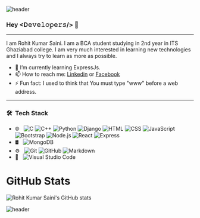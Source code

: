 ![header](https://capsule-render.vercel.app/api?type=wave&color=gradient&height=300&section=header&text=Rohit%20Kumar%20Saini&fontSize=90)
### Hey <D𝚎𝚟𝚎𝚕𝚘𝚙𝚎𝚛𝚜/> 👋
------------------

I am Rohit Kumar Saini. I am a BCA student studying in 2nd year in ITS Ghaziabad college. I am very much interested in learning new technologies and I always try to learn as more as possible.

- 🌱 I’m currently learning ExpressJs.
- 📫 How to reach me: [Linkedin](https://www.linkedin.com/in/rohit-kumar-saini/) or [Facebook](https://www.facebook.com/profile.php?id=100007325041744)
- ⚡ Fun fact: I used to think that You must type "www" before a web address.

------------------

### 🛠 &nbsp;Tech Stack

- 🌐 &nbsp;
  ![C](https://img.shields.io/badge/-C%20Language-333333?style=flat&logo=c)
  ![C++](https://img.shields.io/badge/-C++%20-333333?style=flat&logo=c++)
  ![Python](https://img.shields.io/badge/-Python%20-333333?style=flat&logo=python)
  ![Django](https://img.shields.io/badge/-Django%20-333333?style=flat&logo=django)
  ![HTML](https://img.shields.io/badge/-HTML-333333?style=flat&logo=HTML5)
  ![CSS](https://img.shields.io/badge/-CSS-333333?style=flat&logo=CSS3&logoColor=1572B6)
  ![JavaScript](https://img.shields.io/badge/-JavaScript-333333?style=flat&logo=javascript)
  ![Bootstrap](https://img.shields.io/badge/-Bootstrap-333333?style=flat&logo=bootstrap&logoColor=563D7C)
  ![Node.js](https://img.shields.io/badge/-Node.js-333333?style=flat&logo=node.js)
  ![React](https://img.shields.io/badge/-React-333333?style=flat&logo=react)
  ![Express](https://img.shields.io/badge/-Express%20-333333?style=flat&logo=express)
- 🛢 &nbsp;
  ![MongoDB](https://img.shields.io/badge/-MongoDB-333333?style=flat&logo=mongodb)
- ⚙️ &nbsp;
  ![Git](https://img.shields.io/badge/-Git-333333?style=flat&logo=git)
  ![GitHub](https://img.shields.io/badge/-GitHub-333333?style=flat&logo=github)
  ![Markdown](https://img.shields.io/badge/-Markdown-333333?style=flat&logo=markdown)
- 🔧 &nbsp;
  ![Visual Studio Code](https://img.shields.io/badge/-Visual%20Studio%20Code-333333?style=flat&logo=visual-studio-code&logoColor=007ACC)

# GitHub Stats
![Rohit Kumar Saini's GitHub stats](https://github-readme-stats.vercel.app/api?username=rockingrohit9639)

![header](https://capsule-render.vercel.app/api?type=wave&color=gradient&height=300&section=footer&fontSize=90)
